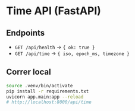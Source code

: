 # Time API (FastAPI)

## Endpoints

- `GET /api/health` → `{ ok: true }`
- `GET /api/time` → `{ iso, epoch_ms, timezone }`

## Correr local

```bash
source .venv/bin/activate
pip install -r requirements.txt
uvicorn app.main:app --reload
# http://localhost:8000/api/time
```
